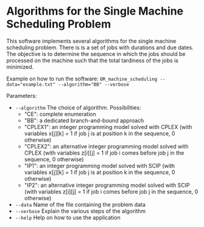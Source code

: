 Algorithms for the Single Machine Scheduling Problem
====================================================
This software implements several algorithms for the single machine scheduling problem. There is is a set of jobs with durations and due dates. The objective is to determine the sequence in which the jobs should be processed on the machine such that the total tardiness of the jobs is minimized.

Example on how to run the software:
`OR_machine_scheduling --data="example.txt" --algorithm="BB" --verbose`

Parameters:
* `--algorithm`  The choice of algorithm. Possibilities:
  + "CE": complete enumeration
  + "BB": a dedicated branch-and-bound approach
  + "CPLEX1": an integer programming model solved with CPLEX (with variables x[j][k] = 1 if job j is at position k in the sequence, 0 otherwise) 
  + "CPLEX2": an alternative integer programming model solved with CPLEX (with variables z[i][j] = 1 if job i comes before job j in the sequence, 0 otherwise)
  + "IP1": an integer programming model solved with SCIP (with variables x[j][k] = 1 if job j is at position k in the sequence, 0 otherwise) 
  + "IP2": an alternative integer programming model solved with SCIP (with variables z[i][j] = 1 if job i comes before job j in the sequence, 0 otherwise)
* `--data`       Name of the file containing the problem data
* `--verbose`        Explain the various steps of the algorithm
* `--help`         Help on how to use the application